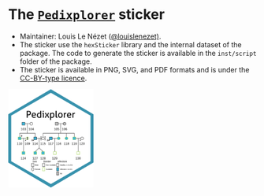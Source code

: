 # The [`Pedixplorer`](https://github.com/LouisLeNezet/Pedixplorer) sticker

- Maintainer: Louis Le Nézet ([@louislenezet)](https://github.com/LouisLeNezet).
- The sticker use the `hexSticker` library and the internal dataset of the package.
The code to generate the sticker is available in the `inst/script` folder of the package.
- The sticker is available in PNG, SVG, and PDF formats and is under the [CC-BY-type licence](https://creativecommons.org/share-your-work/cclicenses/).

<img src="./pedixplorer_logo.png" height="200">
